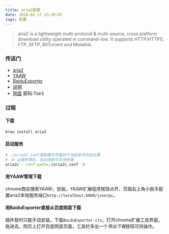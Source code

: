 ```yaml
---
title: aria2配置
date: 2018-02-17 23:39:07
tags: 配置
---
```


> aria2 is a lightweight multi-protocol & multi-source, cross platform download utility operated in command-line. It supports HTTP/HTTPS, FTP, SFTP, BitTorrent and Metalink.

<!-- more -->

### 传送门 

* [aria2](https://github.com/aria2/aria2)
* [YAAW](https://github.com/binux/yaaw)
* [BaiduExporter](https://github.com/acgotaku/BaiduExporter)
* [说明](https://blog.icehoney.me/posts/2015-01-31-Aria2-download)
* [网盘](https://pan.baidu.com/s/1mjFf8xU) 密码:7oe3


### 过程

#### 下载

```bash
brew install aria2
```

#### 启动服务

```bash
# ./aria2c.conf是配置文件相对于当前命令所在位置
# -D 让服务常驻，启动完即可关闭终端
aria2c --conf-path=./aria2c.conf -D
```

#### 用YAAW管理下载

chrome商店搜索YAAW，安装。YAAW扩展程序按钮点开，页面右上角小扳手配置aria2本地服务端口`http://localhost:6800/jsonrpc`。

#### 用BaiduExporter直接从百度网盘下载

插件暂时只能手动安装。下载`BaiduExporter.crx`，打开chrome扩展工具界面，拖进去。网页上打开百度网盘页面，工具栏多出一个*导出下载*按钮可供操作。

